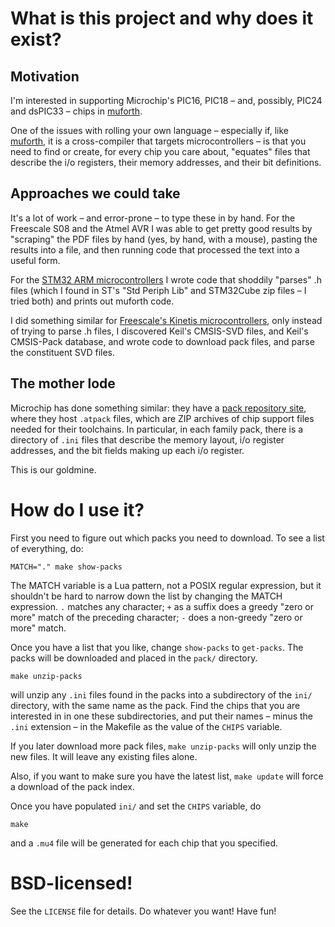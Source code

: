 # What is this project and why does it exist?

## Motivation

I'm interested in supporting Microchip's PIC16, PIC18 &ndash; and, possibly, PIC24 and dsPIC33 &ndash; chips in [muforth](https://muforth.nimblemachines.com/).

One of the issues with rolling your own language &ndash; especially if, like [muforth](https://muforth.nimblemachines.com/), it is a cross-compiler that targets microcontrollers &ndash; is that you need to find or create, for every chip you care about, "equates" files that describe the i/o registers, their memory addresses, and their bit definitions.

## Approaches we could take

It's a lot of work &ndash; and error-prone &ndash; to type these in by hand. For the Freescale S08 and the Atmel AVR I was able to get pretty good results by "scraping" the PDF files by hand (yes, by hand, with a mouse), pasting the results into a file, and then running code that processed the text into a useful form.

For the [STM32 ARM microcontrollers](https://github.com/nimblemachines/stm32-chip-equates) I wrote code that shoddily "parses" .h files (which I found in ST's "Std Periph Lib" and STM32Cube zip files &ndash; I tried both) and prints out muforth code.

I did something similar for [Freescale's Kinetis microcontrollers](https://github.com/nimblemachines/kinetis-chip-equates), only instead of trying to parse .h files, I discovered Keil's CMSIS-SVD files, and Keil's CMSIS-Pack database, and wrote code to download pack files, and parse the constituent SVD files.

## The mother lode

Microchip has done something similar: they have a [pack repository site](https://packs.download.microchip.com/), where they host ``.atpack`` files, which are ZIP archives of chip support files needed for their toolchains. In particular, in each family pack, there is a directory of ``.ini`` files that describe the memory layout, i/o register addresses, and the bit fields making up each i/o register.

This is our goldmine.

# How do I use it?

First you need to figure out which packs you need to download. To see a list of everything, do:

    MATCH="." make show-packs

The MATCH variable is a Lua pattern, not a POSIX regular expression, but it shouldn't be hard to narrow down the list by changing the MATCH expression. ``.`` matches any character; ``+`` as a suffix does a greedy "zero or more" match of the preceding character; ``-`` does a non-greedy "zero or more" match.

Once you have a list that you like, change ``show-packs`` to ``get-packs``. The packs will be downloaded and placed in the ``pack/`` directory.

    make unzip-packs

will unzip any ``.ini`` files found in the packs into a subdirectory of the ``ini/`` directory, with the same name as the pack. Find the chips that you are interested in in one these subdirectories, and put their names &ndash; minus the ``.ini`` extension &ndash; in the Makefile as the value of the ``CHIPS`` variable.

If you later download more pack files, ``make unzip-packs`` will only unzip the new files. It will leave any existing files alone.

Also, if you want to make sure you have the latest list, ``make update`` will force a download of the pack index.

Once you have populated ``ini/`` and set the ``CHIPS`` variable, do

    make

and a ``.mu4`` file will be generated for each chip that you specified.

# BSD-licensed!

See the `LICENSE` file for details. Do whatever you want! Have fun!
